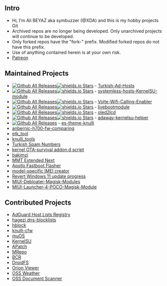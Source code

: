 ## Intro  
- Hi, I’m Ali BEYAZ  aka symbuzzer (@XDA) and this is my hobby projects Git  
- Archived repos are no longer being developed. Only unarchived projects will continue to be developed.  
- Only forked repos have the "fork-" prefix. Modified forked repos do not have this prefix.
- Use of anything contained herein is at your own risk.
- [Patreon](https://avalibeyaz.com/patreon)
  
## Maintained Projects  
- [![Github All Releases](https://img.shields.io/github/downloads/symbuzzer/Turkish-Ad-Hosts/total.svg)](https://github.com/symbuzzer/Turkish-Ad-Hosts/releases)[![shields.io Stars](https://img.shields.io/github/stars/symbuzzer/Turkish-Ad-Hosts?color=gr)](https://github.com/symbuzzer/Turkish-Ad-Hosts/stargazers) - [Turkish-Ad-Hosts](https://github.com/symbuzzer/Turkish-Ad-Hosts)  
- [![Github All Releases](https://img.shields.io/github/downloads/symbuzzer/systemless-hosts-KernelSU-module/total.svg)](https://github.com/symbuzzer/systemless-hosts-KernelSU-module/releases)[![shields.io Stars](https://img.shields.io/github/stars/symbuzzer/systemless-hosts-KernelSU-module?color=gr)](https://github.com/symbuzzer/systemless-hosts-KernelSU-module/stargazers) - [systemless-hosts-KernelSU-module](https://github.com/symbuzzer/systemless-hosts-KernelSU-module)  
- [![Github All Releases](https://img.shields.io/github/downloads/symbuzzer/Volte-Wifi-Calling-Enabler/total.svg)](https://github.com/symbuzzer/Volte-Wifi-Calling-Enabler-Magisk-Module/releases)[![shields.io Stars](https://img.shields.io/github/stars/symbuzzer/Volte-Wifi-Calling-Enabler?color=gr)](https://github.com/symbuzzer/Volte-Wifi-Calling-Enabler/stargazers) - [Volte-Wifi-Calling-Enabler](https://github.com/symbuzzer/Volte-Wifi-Calling-Enabler-Magisk-Module)  
- [![Github All Releases](https://img.shields.io/github/downloads/symbuzzer/livebootmodule/total.svg)](https://github.com/symbuzzer/livebootmodule/releases)[![shields.io Stars](https://img.shields.io/github/stars/symbuzzer/livebootmodule?color=gr)](https://github.com/symbuzzer/livebootmodule/stargazers) - [livebootmodule](https://github.com/symbuzzer/livebootmodule)   
- [![Github All Releases](https://img.shields.io/github/downloads/symbuzzer/oled2lcd/total.svg)](https://github.com/symbuzzer/oled2lcd/releases)[![shields.io Stars](https://img.shields.io/github/stars/symbuzzer/oled2lcd?color=gr)](https://github.com/symbuzzer/oled2lcd/stargazers) - [oled2lcd](https://github.com/symbuzzer/oled2lcd)  
- [![Github All Releases](https://img.shields.io/github/downloads/symbuzzer/adaway-kernelsu-helper/total.svg)](https://github.com/symbuzzer/adaway-kernelsu-helper/releases)[![shields.io Stars](https://img.shields.io/github/stars/symbuzzer/adaway-kernelsu-helper?color=gr)](https://github.com/symbuzzer/adaway-kernelsu-helper/stargazers) - [adaway-kernelsu-helper](https://github.com/symbuzzer/adaway-kernelsu-helper)
- [![Github All Releases](https://img.shields.io/github/downloads/symbuzzer/es-theme-knulli/total.svg)](https://github.com/symbuzzer/es-theme-knulli/releases) - [es-theme-knulli](https://github.com/symbuzzer/es-theme-knulli)
- [anbernic-h700-fw-comparing](https://github.com/symbuzzer/anbernic-h700-fw-comparing)
- [etk_tool](https://github.com/symbuzzer/etk_tool)
- [knulli_tools](https://github.com/symbuzzer/knulli_tools)
- [Turkish Spam Numbers](https://github.com/symbuzzer/Turkish-Spam-Numbers)
- [kernel OTA-survival addon.d script](https://github.com/symbuzzer/kernel-ota-survival-addon.d-script)
- [bakimzi](https://github.com/symbuzzer/bakimzi)
- [MMT Extended Next](https://github.com/symbuzzer/MMT-Extended-Next)
- [Apollo Fastboot Flasher](https://github.com/symbuzzer/apollo-fastboot-flasher)
- [model-specific IMEI creator](https://github.com/symbuzzer/vbs-model-specific-imei)
- [Revert Windows 11 update progress](https://github.com/symbuzzer/Revert-Win11-Update-Progress)
- [MIUI-Debloater-Magisk-Modules](https://github.com/symbuzzer/MIUI-Debloater-Magisk-Modules)
- [MIUI-Launcher-4-POCO-Magisk-Module](https://github.com/symbuzzer/MIUI-Launcher-4-POCO-Magisk-Module)
  
## Contributed Projects  
- [AdGuard Host Lists Registry](https://github.com/AdguardTeam/HostlistsRegistry)
- [hagezi dns-blocklists](https://github.com/hagezi/dns-blocklists)
- [hblock](https://github.com/hectorm/hblock)
- [knulli-cfw](https://github.com/knulli-cfw/distribution)
- [muOS](https://github.com/MustardOS/internal)
- [KernelSU](https://github.com/tiann/KernelSU)
- [APatch](https://github.com/bmax121/APatch)
- [MRepo](https://github.com/ya0211/MRepo)
- [BCR](https://github.com/chenxiaolong/BCR)
- [DroidFS](https://github.com/hardcore-sushi/DroidFS)
- [Orion Viewer](https://github.com/max-kammerer/orion-viewer)
- [OSS Weather](https://github.com/Akylas/oss-weather)
- [OSS Document Scanner](https://github.com/Akylas/OSS-DocumentScanner)
<!---
symbuzzer/symbuzzer is a ✨ special ✨ repository because its `README.md` (this file) appears on your GitHub profile.
You can click the Preview link to take a look at your changes.
--->
